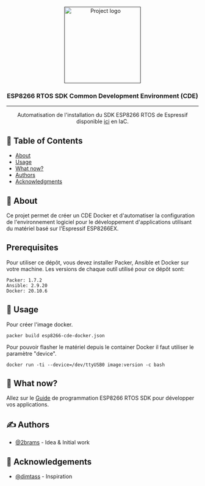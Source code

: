 <p align="center">
  <a href="" rel="noopener">
 <img width=200px height=200px src="https://i.imgur.com/Ey1Hllw.jpg" alt="Project logo"></a>
</p>

<h3 align="center">ESP8266 RTOS SDK Common Development Environment (CDE)</h3>

---

<p align="center"> Automatisation de l'installation du SDK ESP8266 RTOS de Espressif disponible  <a href="https://docs.espressif.com/projects/esp8266-rtos-sdk/en/latest/get-started/index.html#get-esp8266-rtos-sdk" rel="">ici</a> en IaC.
<br> 
</p>


## 📝 Table of Contents

- [About](#about)
- [Usage](#usage)
- [What now?](#now)
- [Authors](#authors)
- [Acknowledgments](#acknowledgement)

## 🧐 About <a name = "about"></a>

Ce projet permet de créer un CDE Docker et d'automatiser la configuration de l'environnement logiciel pour le développement d'applications utilisant du matériel basé sur l'Espressif ESP8266EX.

## Prerequisites

Pour utiliser ce dépôt, vous devez installer Packer, Ansible et Docker sur votre machine. Les versions de chaque outil utilisé pour ce dépôt sont:

```
Packer: 1.7.2
Ansible: 2.9.20
Docker: 20.10.6
```

## 🎈 Usage <a name="usage"></a>

Pour créer l'image docker.

```
packer build esp8266-cde-docker.json
```
Pour pouvoir flasher le matériel depuis le container Docker il faut utiliser le paramètre "device".

```
docker run -ti --device=/dev/ttyUSB0 image:version -c bash
```


## 🔗 What now? <a name = "now"></a>

Allez sur le [Guide](https://docs.espressif.com/projects/esp8266-rtos-sdk/en/latest/get-started/index.html#get-esp8266-rtos-sdk) de programmation ESP8266 RTOS SDK pour développer vos applications.

## ✍️ Authors <a name = "authors"></a>

- [@2brams](https://github.com/2brams) - Idea & Initial work


## 🎉 Acknowledgements <a name = "acknowledgement"></a>

- [@dimtass](https://bitbucket.org/dimtass) - Inspiration

